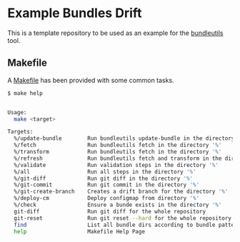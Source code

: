 # Example Bundles Drift

This is a template repository to be used as an example for the [bundleutils](https://github.com/tsmp-falcon-platform/ci-bundle-utils) tool.

## Makefile

A [Makefile](./Makefile) has been provided with some common tasks.

<!-- START makefile-doc -->
```bash
$ make help


Usage:
  make <target>

Targets:
  %/update-bundle        Run bundleutils update-bundle in the directory '%'
  %/fetch                Run bundleutils fetch in the directory '%'
  %/transform            Run bundleutils fetch in the directory '%'
  %/refresh              Run bundleutils fetch and transform in the directory '%'
  %/validate             Run validation steps in the directory '%'
  %/all                  Run all steps in the directory '%'
  %/git-diff             Run git diff in the directory '%'
  %/git-commit           Run git commit in the directory '%'
  %/git-create-branch    Creates a drift branch for the directory '%'
  %/deploy-cm            Deploy configmap from directory '%'
  %/check                Ensure a bunde exists in the directory '%'
  git-diff               Run git diff for the whole repository
  git-reset              Run git reset --hard for the whole repository
  find                   List all bundle dirs according to bundle pattern var 'BP'
  help                   Makefile Help Page
```
<!-- END makefile-doc -->